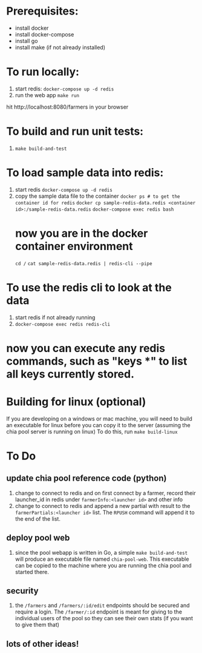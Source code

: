 # Prerequisites:
- install docker
- install docker-compose
- install go
- install make (if not already installed)

# To run locally:

1. start redis:
   `docker-compose up -d redis`
2. run the web app
   `make run`

hit http://localhost:8080/farmers in your browser

# To build and run unit tests:

1. `make build-and-test`

# To load sample data into redis:

1. start redis
   `docker-compose up -d redis`
2. copy the sample data file to the container
   `docker ps # to get the container id for redis`
   `docker cp sample-redis-data.redis <container id>:/sample-redis-data.redis`
   `docker-compose exec redis bash`
   # now you are in the docker container environment
   `cd /`
   `cat sample-redis-data.redis | redis-cli --pipe`
   
# To use the redis cli to look at the data

1. start redis if not already running
2. `docker-compose exec redis redis-cli`
# now you can execute any redis commands, such as "keys *" to list all keys currently stored.

# Building for linux (optional)
If you are developing on a windows or mac machine, you will need to build an executable for linux before you can copy it to the server (assuming the chia pool server is running on linux)
To do this, run `make build-linux`

# To Do
## update chia pool reference code (python)
1. change to connect to redis and on first connect by a farmer, record their launcher_id in redis under `farmerInfo:<launcher id>` and other info
2. change to connect to redis and append a new partial with result to the `farmerPartials:<launcher id>` list.  The `RPUSH` command will append it to the end of the list.
## deploy pool web
1. since the pool webapp is written in Go, a simple `make build-and-test` will produce an executable file named `chia-pool-web`. This executable can be copied to the machine where you are running the chia pool and started there.
## security
1. the `/farmers` and `/farmers/:id/edit` endpoints should be secured and require a login. The `/farmer/:id` endpoint is meant for giving to the individual users of the pool so they can see their own stats (if you want to give them that)
## lots of other ideas!
